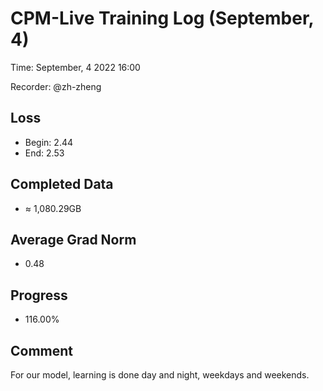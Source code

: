 
# CPM-Live Training Log (September, 4)

Time: September, 4 2022 16:00

Recorder: @zh-zheng

## Loss
- Begin: 2.44
- End: 2.53
	
## Completed Data
- $\approx$ 1,080.29GB

## Average Grad Norm
- 0.48

## Progress
- 116.00%

## Comment

For our model, learning is done day and night, weekdays and weekends.
